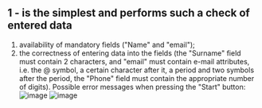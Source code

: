 ## 1 - is the simplest and performs such a check of entered data
1) availability of mandatory fields ("Name" and "email");
2) the correctness of entering data into the fields (the "Surname" field must contain 2 characters, and "email" must contain e-mail attributes, i.e. the @ symbol, a certain character after it, a period and two symbols after the period, the "Phone" field must contain the appropriate number of digits).
Possible error messages when pressing the "Start" button:
![image](https://github.com/user-attachments/assets/fc98a0aa-b19e-41d5-9d8e-281cb6489b85) 
![image](https://github.com/user-attachments/assets/e085c2c6-628c-41d5-84ca-ccfeae0c8d28)
